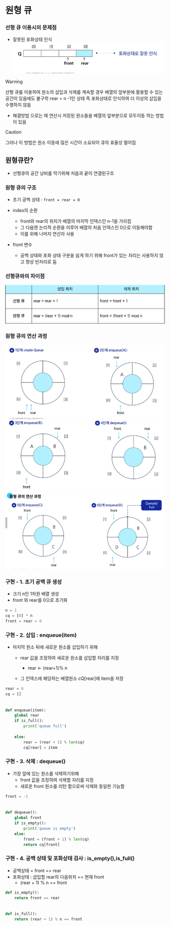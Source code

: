 # 원형 큐

### 선형 큐 이용시의 문제점

- 잘못된 포화상태 인식
  ![img.png](3_img/img.png)

> [!WARNING]
> 선형 큐를 이용하여 원소의 삽입과 삭제를 계속할 경우 배열의 앞부분에 활용할 수 있는 공간이 있음에도 불구학 rear = n -1인 상태 즉 포화상태로 인식하여 더 이상의 삽입을 수행하지 않음

- 해결방법 으로는 매 연산시 저장된 원소들을 배열의 앞부분으로 모두이동 하는 방법이 있음

> [!CAUTION]
> 그러나 이 방법은 원소 이동에 많은 시간이 소요되어 큐의 효율성 떨어짐

## 원형큐란?

- 선형큐의 공간 낭비를 막기위해 처음과 끝이 연결된구조

### 원형 큐의 구조

- 초기 공백 상태 : `front = rear = 0`
- index의 순환
    - front와 rear의 위치가 배열의 마지막 인덱스인 n-1을 가리킴
    - 그 다음엔 논리적 순환을 이루어 배열의 처음 인덱스인 0으로 이동해야함
    - 이를 위해 나머지 연산자 사용

- front 변수
    - 공백 상태와 포화 상태 구분을 쉽게 하기 위해 front가 있는 자리는 사용하지 않고 항상 빈자리로 둠

### 선형큐와의 차이점

![img_1.png](3_img/img_1.png)

### 원형 큐의 연산 과정

![img_2.png](3_img/img_2.png)
![img_3.png](3_img/img_3.png)
![img_4.png](3_img/img_4.png)

### 구현 - 1. 초기 공백 큐 생성

- 크기 n인 1차원 배열 생성
- front 와 rear를 0으로 초기화

```python
n = 1
cq = [0] * n
front = rear = 0
```

### 구현 - 2. 삽입 : enqueue(item)

- 마지막 원소 뒤에 새로운 원소를 삽입하기 위해
    - rear 값을 조정하여 새로운 원소를 삽입할 자리를 지정

        - rear <- (rear+1)% n

    - 그 인덱스에 해당하는 배열원소 cQ[rear]에 item을 저장

```python
rear = 0
cq = []


def enqueue(item):
    global rear
    if is_full():
        print('queue full')

    else:
        rear = (rear + 1) % len(cq)
        cq[rear] = item
```

### 구현 - 3. 삭제 : dequeue()

- 가장 앞에 있는 원소를 삭제하기위해
    - front 값을 조정하여 삭제할 자리를 지정
    - 새로운 front 원소를 리턴 함으로써 삭제와 동일한 기능함

```python
front = -1


def dequeue():
    global front
    if is_empty():
        print('queue is empty')
    else:
        front = (front + 1) % len(cq)
        return cq[front]
```

### 구현 - 4. 공백 상태 및 포화상태 검사 : is_empty(),is_full()

- 공백상태 = front == rear
- 포화상태 : 삽입할 rear의 다음위치 == 현재 front
    - (rear + 1) % n == front

```python
def is_empty():
    return front == rear


def is_full():
    return (rear + 1) % n == front

```





